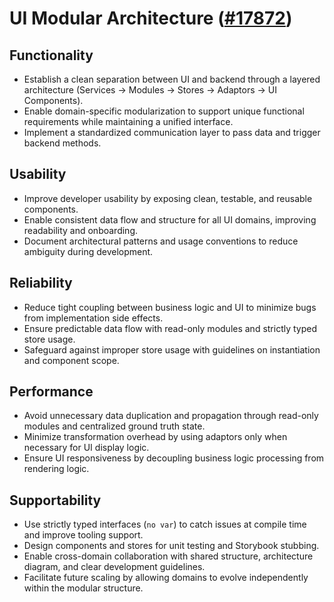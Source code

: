 # UI Modular Architecture ([#17872](https://github.com/status-im/status-desktop/issues/17872))

## Functionality
- Establish a clean separation between UI and backend through a layered architecture (Services → Modules → Stores → Adaptors → UI Components).
- Enable domain-specific modularization to support unique functional requirements while maintaining a unified interface.
- Implement a standardized communication layer to pass data and trigger backend methods.

## Usability
- Improve developer usability by exposing clean, testable, and reusable components.
- Enable consistent data flow and structure for all UI domains, improving readability and onboarding.
- Document architectural patterns and usage conventions to reduce ambiguity during development.

## Reliability
- Reduce tight coupling between business logic and UI to minimize bugs from implementation side effects.
- Ensure predictable data flow with read-only modules and strictly typed store usage.
- Safeguard against improper store usage with guidelines on instantiation and component scope.

## Performance
- Avoid unnecessary data duplication and propagation through read-only modules and centralized ground truth state.
- Minimize transformation overhead by using adaptors only when necessary for UI display logic.
- Ensure UI responsiveness by decoupling business logic processing from rendering logic.

## Supportability
- Use strictly typed interfaces (`no var`) to catch issues at compile time and improve tooling support.
- Design components and stores for unit testing and Storybook stubbing.
- Enable cross-domain collaboration with shared structure, architecture diagram, and clear development guidelines.
- Facilitate future scaling by allowing domains to evolve independently within the modular structure.
